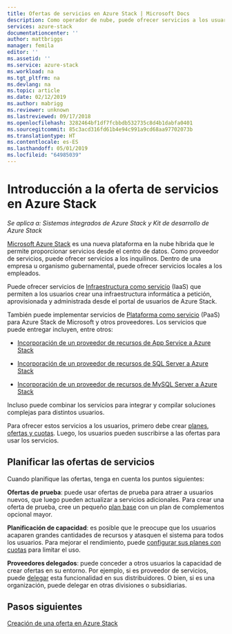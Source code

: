 ```yaml
---
title: Ofertas de servicios en Azure Stack | Microsoft Docs
description: Como operador de nube, puede ofrecer servicios a los usuarios.
services: azure-stack
documentationcenter: ''
author: mattbriggs
manager: femila
editor: ''
ms.assetid: ''
ms.service: azure-stack
ms.workload: na
ms.tgt_pltfrm: na
ms.devlang: na
ms.topic: article
ms.date: 02/12/2019
ms.author: mabrigg
ms.reviewer: unknown
ms.lastreviewed: 09/17/2018
ms.openlocfilehash: 3282464bf1df7fcbbdb532735c8d4b1dabfa0401
ms.sourcegitcommit: 85c3acd316fd61b4e94c991a9cd68aa97702073b
ms.translationtype: HT
ms.contentlocale: es-ES
ms.lasthandoff: 05/01/2019
ms.locfileid: "64985039"
---
```

# <a name="overview-of-offering-services-in-azure-stack"></a>Introducción a la oferta de servicios en Azure Stack

*Se aplica a: Sistemas integrados de Azure Stack y Kit de desarrollo de Azure Stack*

[Microsoft Azure Stack](azure-stack-overview.md) es una nueva plataforma en la nube híbrida que le permite proporcionar servicios desde el centro de datos. Como proveedor de servicios, puede ofrecer servicios a los inquilinos. Dentro de una empresa u organismo gubernamental, puede ofrecer servicios locales a los empleados. 

Puede ofrecer servicios de [Infraestructura como servicio](https://azure.microsoft.com/overview/what-is-iaas/) (IaaS) que permiten a los usuarios crear una infraestructura informática a petición, aprovisionada y administrada desde el portal de usuarios de Azure Stack.

También puede implementar servicios de [Plataforma como servicio](https://azure.microsoft.com/overview/what-is-paas/) (PaaS) para Azure Stack de Microsoft y otros proveedores. Los servicios que puede entregar incluyen, entre otros:

- [Incorporación de un proveedor de recursos de App Service a Azure Stack](azure-stack-app-service-overview.md)

- [Incorporación de un proveedor de recursos de SQL Server a Azure Stack](azure-stack-sql-resource-provider-deploy.md)

- [Incorporación de un proveedor de recursos de MySQL Server a Azure Stack](azure-stack-mysql-resource-provider-deploy.md)


Incluso puede combinar los servicios para integrar y compilar soluciones complejas para distintos usuarios.

Para ofrecer estos servicios a los usuarios, primero debe crear [planes, ofertas y cuotas](azure-stack-plan-offer-quota-overview.md). Luego, los usuarios pueden suscribirse a las ofertas para usar los servicios.

## <a name="plan-your-service-offers"></a>Planificar las ofertas de servicios

Cuando planifique las ofertas, tenga en cuenta los puntos siguientes:

**Ofertas de prueba**: puede usar ofertas de prueba para atraer a usuarios nuevos, que luego pueden actualizar a servicios adicionales. Para crear una oferta de prueba, cree un pequeño [plan base](azure-stack-plan-offer-quota-overview.md#base-plan) con un plan de complementos opcional mayor.

**Planificación de capacidad**: es posible que le preocupe que los usuarios acaparen grandes cantidades de recursos y atasquen el sistema para todos los usuarios. Para mejorar el rendimiento, puede [configurar sus planes con cuotas](azure-stack-plan-offer-quota-overview.md#plans) para limitar el uso.

**Proveedores delegados**: puede conceder a otros usuarios la capacidad de crear ofertas en su entorno. Por ejemplo, si es proveedor de servicios, puede [delegar](azure-stack-delegated-provider.md) esta funcionalidad en sus distribuidores. O bien, si es una organización, puede delegar en otras divisiones o subsidiarias.

## <a name="next-steps"></a>Pasos siguientes

[Creación de una oferta en Azure Stack](azure-stack-create-offer.md)
